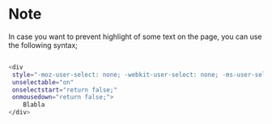 # Note

In case you want to prevent highlight of some text on the page, you can use the following syntax;

```sh

<div 
 style="-moz-user-select: none; -webkit-user-select: none; -ms-user-select:none; user-select:none;-o-user-select:none;" 
 unselectable="on"
 onselectstart="return false;" 
 onmousedown="return false;">
    Blabla
</div>

```
